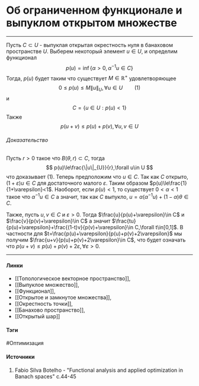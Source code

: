 # Об ограниченном функционале и выпуклом открытом множестве
***
Пусть $C\subset U$ - выпуклая открытая окрестность нуля в банаховом пространстве $U$. Выберем некоторый элемент $u\in U$, и определим функционал 
$$
p(u)=\inf\{\alpha>0,\alpha^{-1}u\in C\}
$$
Тогда, $p(u)$ будет таким что существует $M\in\mathbb{R}^{+}$ удовлетворяющее
$$
0\le p(u)\le M\|u\|_{U},\forall u\in U\qquad(1)
$$
и
$$
C=\{u\in U:p(u)<1\}
$$
Также 
$$
p(u+v)\le p(u)+p(v),\forall u,v\in U
$$

###### Доказательство
Пусть $r>0$ такое что $B(\theta,r)\subset C$, тогда
$$
p(u)\le\frac{\|u\|_{U}}{r},\forall u\in U
$$
что доказывает $(1)$. Теперь предположим что $u\in C$. Так как $C$ открыто, $(1+\varepsilon)u\in C$ для достаточного малого $\varepsilon$. Таким образом $p(u)\le\frac{1}{1+\varepsilon}<1$. Наоборот, если $p(u)<1$, то существует $0<\alpha<1$ такое что $\alpha^{-1}u\in C$ а значит, так как $C$ выпукло, $u=\alpha(\alpha^{-1}u)+(1-\alpha)\theta\in C$. 

Также, пусть $u,v\in C$ и $\varepsilon>0$. Тогда $\frac{u}{p(u)+\varepsilon}\in C$ и $\frac{v}{p(v)+\varepsilon}\in C$ а значит $\frac{tu}{p(u)+\varepsilon}+\frac{(1-t)v}{p(v)+\varepsilon}\in C,\forall t\in[0,1]$. В частности для $t=\frac{p(u)+\varepsilon}{p(u)+p(v)+2\varepsilon}$ мы получим $\frac{u+v}{p(u)+p(v)+2\varepsilon}\in C$, что будет означать что $p(u+v)\le p(u)+p(v)+2\varepsilon,\forall\varepsilon>0$.
***
#### Линки
- [[Топологическое векторное пространство]],
- [[Выпуклое множество]],
- [[Функционал]],
- [[Открытое и замкнутое множества]],
- [[Окрестность точки]],
- [[Банахово пространство]],
- [[Открытый шар]]
#### Тэги
 #Оптимизация 
#### Источники
1. Fabio Silva Botelho - "Functional analysis and applied optimization in Banach spaces" c.44-45